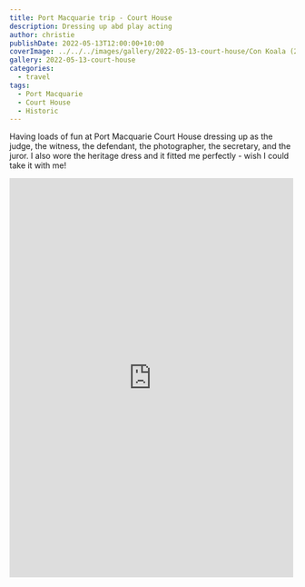 ```yaml
---
title: Port Macquarie trip - Court House
description: Dressing up abd play acting
author: christie
publishDate: 2022-05-13T12:00:00+10:00
coverImage: ../../../images/gallery/2022-05-13-court-house/Con Koala (2).jpeg
gallery: 2022-05-13-court-house
categories:
  - travel
tags:
  - Port Macquarie
  - Court House
  - Historic
---
```


Having loads of fun at Port Macquarie Court House dressing up as the judge, the witness, the defendant, the photographer, the secretary, and the juror. I also wore the heritage dress and it fitted me perfectly - wish I could take it with me!

<iframe src="https://www.facebook.com/plugins/post.php?href=https%3A%2F%2Fwww.facebook.com%2Fchris1.tham%2Fposts%2Fpfbid0qaz3juthaFoU5CHJixUSpraPyWoXxQtd6BVpGPaSVmMSPTHWroXXdz31q7v1GaUCl&show_text=true&width=500" width="500" height="703" style="border:none;overflow:hidden" scrolling="no" frameborder="0" allowfullscreen="true" allow="autoplay; clipboard-write; encrypted-media; picture-in-picture; web-share"></iframe>
